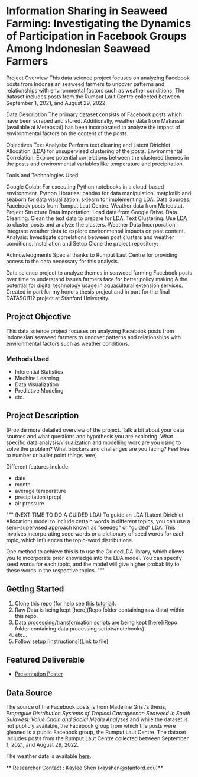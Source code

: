 # Information Sharing in Seaweed Farming: Investigating the Dynamics of Participation in Facebook Groups Among Indonesian Seaweed Farmers
Project Overview
This data science project focuses on analyzing Facebook posts from Indonesian seaweed farmers to uncover patterns and relationships with environmental factors such as weather conditions. The dataset includes posts from the Rumput Laut Centre collected between September 1, 2021, and August 29, 2022.

Data Description
The primary dataset consists of Facebook posts which have been scraped and stored. Additionally, weather data from Makassar (available at Meteostat) has been incorporated to analyze the impact of environmental factors on the content of the posts.

Objectives
Text Analysis: Perform text cleaning and Latent Dirichlet Allocation (LDA) for unsupervised clustering of the posts.
Environmental Correlation: Explore potential correlations between the clustered themes in the posts and environmental variables like temperature and precipitation.

Tools and Technologies Used

Google Colab: For executing Python notebooks in a cloud-based environment.
Python Libraries:
pandas for data manipulation.
matplotlib and seaborn for data visualization.
sklearn for implementing LDA.
Data Sources:
Facebook posts from Rumput Laut Centre.
Weather data from Meteostat.
Project Structure
Data Importation: Load data from Google Drive.
Data Cleaning: Clean the text data to prepare for LDA.
Text Clustering: Use LDA to cluster posts and analyze the clusters.
Weather Data Incorporation: Integrate weather data to explore environmental impacts on post content.
Analysis: Investigate correlations between post clusters and weather conditions.
Installation and Setup
Clone the project repository:

Acknowledgments
Special thanks to Rumput Laut Centre for providing access to the data necessary for this analysis.



Data science project to analyze themes in seaweed farming Facebook posts over time to understand issues farmers face for better policy making &amp; the potential for digital technology usage in aquacultural extension services. Created in part for my honors thesis project and in part for the final DATASCI112 project at Stanford University. 

## Project Objective
This data science project focuses on analyzing Facebook posts from Indonesian seaweed farmers to uncover patterns and relationships with environmental factors such as weather conditions. 

### Methods Used
* Inferential Statistics
* Machine Learning
* Data Visualization
* Predictive Modeling
* etc.

## Project Description
(Provide more detailed overview of the project.  Talk a bit about your data sources and what questions and hypothesis you are exploring. What specific data analysis/visualization and modelling work are you using to solve the problem? What blockers and challenges are you facing?  Feel free to number or bullet point things here)

Different features include:
- date
- month
- average temperature
- precipitation (prcp)
- air pressure

"""
 (NEXT TIME TO DO A GUIDED LDA)
To guide an LDA (Latent Dirichlet Allocation) model to include certain words in different topics,
you can use a semi-supervised approach known as "seeded" or "guided" LDA. This involves incorporating
seed words or a dictionary of seed words for each topic, which influences the topic-word distributions.

One method to achieve this is to use the GuidedLDA library, which allows you to incorporate prior
knowledge into the LDA model. You can specify seed words for each topic, and the model will give higher
probability to these words in the respective topics.
"""


## Getting Started

1. Clone this repo (for help see this [tutorial](https://help.github.com/articles/cloning-a-repository/)).
2. Raw Data is being kept [here](Repo folder containing raw data) within this repo.
3. Data processing/transformation scripts are being kept [here](Repo folder containing data processing scripts/notebooks)
4. etc...
5. Follow setup [instructions](Link to file)

## Featured Deliverable
* [Presentation Poster](https://docs.google.com/presentation/d/1UJeXbBqSDElVRAl0k35jpL8aX3qRYpi1Cq2KkW9ZmJ0/edit?usp=sharing)

## Data Source

The source of the Facebook posts is from Madeline Grist's thesis, *Propagule Distribution Systems of Tropical Carrageenan Seaweed in South Sulawesi: Value Chain and Social Media Analyses* and while the dataset is not publicly available, the Facebook group from which the posts were gleaned is a public Facebook group, the Rumput Laut Centre. The dataset includes posts from the Rumput Laut Centre collected between September 1, 2021, and August 29, 2022.

The weather data is available [here](https://meteostat.net/en/place/id/makassar?s=97180&t=2022-08-04/2022-09-01).

** Researcher Contact : [Kaylee Shen](https://github.com/[[kayshen1120]]) (kayshen@stanford.edu)**
 
